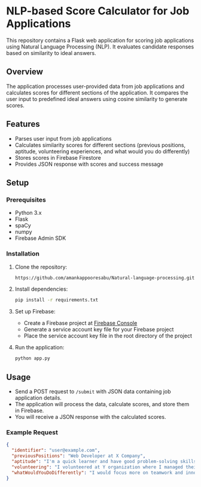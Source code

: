 # NLP-based Score Calculator for Job Applications

This repository contains a Flask web application for scoring job applications using Natural Language Processing (NLP). It evaluates candidate responses based on similarity to ideal answers.

## Overview

The application processes user-provided data from job applications and calculates scores for different sections of the application. It compares the user input to predefined ideal answers using cosine similarity to generate scores.

## Features

- Parses user input from job applications
- Calculates similarity scores for different sections (previous positions, aptitude, volunteering experiences, and what would you do differently)
- Stores scores in Firebase Firestore
- Provides JSON response with scores and success message

## Setup

### Prerequisites

- Python 3.x
- Flask
- spaCy
- numpy
- Firebase Admin SDK

### Installation

1. Clone the repository:

    ```bash
    https://github.com/amankappooresabu/Natural-language-processing.git
    ```

2. Install dependencies:

    ```bash
    pip install -r requirements.txt
    ```

3. Set up Firebase:

    - Create a Firebase project at [Firebase Console](https://console.firebase.google.com/)
    - Generate a service account key file for your Firebase project
    - Place the service account key file in the root directory of the project

4. Run the application:

    ```bash
    python app.py
    ```

## Usage

- Send a POST request to `/submit` with JSON data containing job application details. 
- The application will process the data, calculate scores, and store them in Firebase.
- You will receive a JSON response with the calculated scores.

### Example Request

```json
{
  "identifier": "user@example.com",
  "previousPositions": "Web Developer at X Company",
  "aptitude": "I'm a quick learner and have good problem-solving skills.",
  "volunteering": "I volunteered at Y organization where I managed their website.",
  "whatWouldYouDoDifferently": "I would focus more on teamwork and innovation."
}
